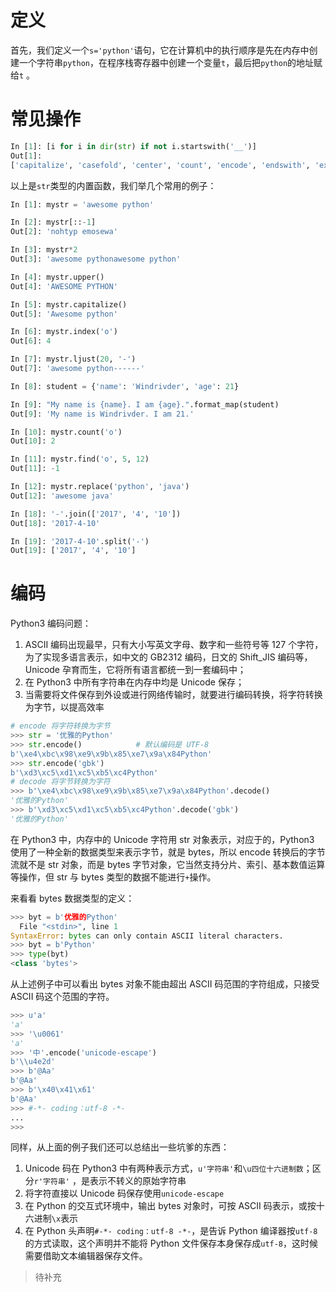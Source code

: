 # 定义

首先，我们定义一个`s='python'`语句，它在计算机中的执行顺序是先在内存中创建一个字符串`python`，在程序栈寄存器中创建一个变量`t`，最后把`python`的地址赋给`t` 。

# 常见操作

```python
In [1]: [i for i in dir(str) if not i.startswith('__')]
Out[1]: 
['capitalize', 'casefold', 'center', 'count', 'encode', 'endswith', 'expandtabs', 'find', 'format', 'format_map', 'index', 'isalnum', 'isalpha', 'isdecimal', 'isdigit', 'isidentifier', 'islower', 'isnumeric', 'isprintable', 'isspace', 'istitle', 'isupper', 'join', 'ljust', 'lower', 'lstrip', 'maketrans', 'partition', 'replace', 'rfind', 'rindex', 'rjust', 'rpartition', 'rsplit', 'rstrip', 'split', 'splitlines', 'startswith', 'strip', 'swapcase', 'title', 'translate', 'upper', 'zfill']
```

以上是`str`类型的内置函数，我们举几个常用的例子：

```python
In [1]: mystr = 'awesome python'

In [2]: mystr[::-1]
Out[2]: 'nohtyp emosewa'

In [3]: mystr*2
Out[3]: 'awesome pythonawesome python'

In [4]: mystr.upper()
Out[4]: 'AWESOME PYTHON'

In [5]: mystr.capitalize()
Out[5]: 'Awesome python'

In [6]: mystr.index('o')
Out[6]: 4

In [7]: mystr.ljust(20, '-')
Out[7]: 'awesome python------'

In [8]: student = {'name': 'Windrivder', 'age': 21}

In [9]: "My name is {name}. I am {age}.".format_map(student)
Out[9]: 'My name is Windrivder. I am 21.'

In [10]: mystr.count('o')
Out[10]: 2

In [11]: mystr.find('o', 5, 12)
Out[11]: -1

In [12]: mystr.replace('python', 'java')
Out[12]: 'awesome java'

In [18]: '-'.join(['2017', '4', '10'])
Out[18]: '2017-4-10'

In [19]: '2017-4-10'.split('-')
Out[19]: ['2017', '4', '10']
```

# 编码

Python3 编码问题：

1. ASCII 编码出现最早，只有大小写英文字母、数字和一些符号等 127 个字符，为了实现多语言表示，如中文的 GB2312 编码，日文的 Shift_JIS 编码等，Unicode 孕育而生，它将所有语言都统一到一套编码中；
2. 在 Python3 中所有字符串在内存中均是 Unicode 保存；
3. 当需要将文件保存到外设或进行网络传输时，就要进行编码转换，将字符转换为字节，以提高效率

```python
# encode 将字符转换为字节
>>> str = '优雅的Python'                                                   
>>> str.encode()			# 默认编码是 UTF-8
b'\xe4\xbc\x98\xe9\x9b\x85\xe7\x9a\x84Python'
>>> str.encode('gbk')                                                      
b'\xd3\xc5\xd1\xc5\xb5\xc4Python'
# decode 将字节转换为字符
>>> b'\xe4\xbc\x98\xe9\x9b\x85\xe7\x9a\x84Python'.decode()
'优雅的Python'
>>> b'\xd3\xc5\xd1\xc5\xb5\xc4Python'.decode('gbk')
'优雅的Python'
```

在 Python3 中，内存中的 Unicode 字符用 str 对象表示，对应于的，Python3 使用了一种全新的数据类型来表示字节，就是 bytes，所以 encode 转换后的字节流就不是 str 对象，而是 bytes 字节对象，它当然支持分片、索引、基本数值运算等操作，但 str 与 bytes 类型的数据不能进行`+`操作。

来看看 bytes 数据类型的定义：

```python
>>> byt = b'优雅的Python'
  File "<stdin>", line 1
SyntaxError: bytes can only contain ASCII literal characters.
>>> byt = b'Python'
>>> type(byt)
<class 'bytes'>
```

从上述例子中可以看出 bytes 对象不能由超出 ASCII 码范围的字符组成，只接受 ASCII 码这个范围的字符。

```python
>>> u'a'
'a'
>>> '\u0061'
'a'
>>> '中'.encode('unicode-escape')
b'\\u4e2d'
>>> b'@Aa'
b'@Aa'
>>> b'\x40\x41\x61'
b'@Aa'
>>> #-*- coding：utf-8 -*-
...
>>>
```

同样，从上面的例子我们还可以总结出一些坑爹的东西：

1. Unicode 码在 Python3 中有两种表示方式，`u'字符串'`和`\u四位十六进制数`；区分`r'字符串'` ，是表示不转义的原始字符串
2. 将字符直接以 Unicode 码保存使用`unicode-escape`
3. 在 Python 的交互式环境中，输出 bytes 对象时，可按 ASCII 码表示，或按十六进制`\x`表示
4. 在 Python 头声明`#-*- coding：utf-8 -*-`，是告诉 Python 编译器按`utf-8`的方式读取，这个声明并不能将 Python 文件保存本身保存成`utf-8`，这时候需要借助文本编辑器保存文件。

> 待补充
